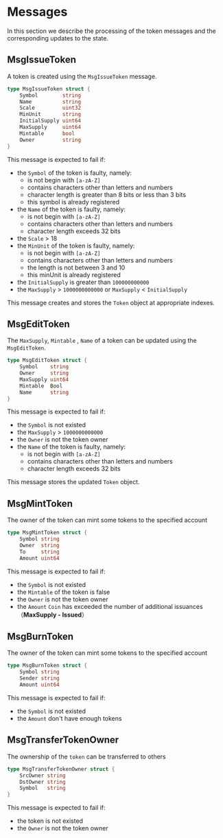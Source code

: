 <!--
order: 2
-->

# Messages

In this section we describe the processing of the token messages and the corresponding updates to the state.

## MsgIssueToken

A token is created using the `MsgIssueToken` message.

```go
type MsgIssueToken struct {
    Symbol        string
    Name          string
    Scale         uint32
    MinUnit       string
    InitialSupply uint64
    MaxSupply     uint64
    Mintable      bool
    Owner         string
}
```

This message is expected to fail if:

- the `Symbol` of the token is faulty, namely:
  - is not begin with `[a-zA-Z]`
  - contains characters other than letters and numbers
  - character length is greater than 8 bits or less than 3 bits
  - this symbol is already registered
- the `Name` of the token is faulty, namely:
  - is not begin with `[a-zA-Z]`
  - contains characters other than letters and numbers
  - character length exceeds 32 bits
- the `Scale` > 18
- the `MinUnit` of the token is faulty, namely:
  - is not begin with `[a-zA-Z]`
  - contains characters other than letters and numbers
  - the length is not between 3 and 10
  - this minUnit is already registered
- the `InitialSupply` is greater than `100000000000`
- the `MaxSupply` > `1000000000000` or `MaxSupply` < `InitialSupply`

This message creates and stores the `Token` object at appropriate
indexes.

## MsgEditToken

The `MaxSupply`, `Mintable` , `Name` of a token can be updated using the `MsgEditToken`.

```go
type MsgEditToken struct {
    Symbol    string
    Owner     string
    MaxSupply uint64
    Mintable  Bool
    Name      string
}
```

This message is expected to fail if:

- the `Symbol` is not existed
- the `MaxSupply` > `1000000000000`
- the `Owner` is not the token owner
- the `Name` of the token is faulty, namely:
  - is not begin with `[a-zA-Z]`
  - contains characters other than letters and numbers
  - character length exceeds 32 bits

This message stores the updated `Token` object.

## MsgMintToken

The owner of the token can mint some tokens to the specified account

```go
type MsgMintToken struct {
    Symbol string
    Owner  string
    To     string
    Amount uint64
```

This message is expected to fail if:

- the `Symbol` is not existed
- the `Mintable` of the token is false
- the `Owner` is not the token owner
- the `Amount` `Coin` has exceeded the number of additional
  issuances（**MaxSupply - Issued**）

## MsgBurnToken

The owner of the token can mint some tokens to the specified account

```go
type MsgBurnToken struct {
    Symbol string
    Sender string
    Amount uint64
```

This message is expected to fail if:

- the `Symbol` is not existed
- the `Amount` don't have enough tokens

## MsgTransferTokenOwner

The ownership of the `token` can be transferred to others

```go
type MsgTransferTokenOwner struct {
    SrcOwner string
    DstOwner string
    Symbol   string
}
```

This message is expected to fail if:

- the token is not existed
- the `Owner` is not the token owner
